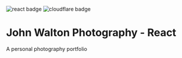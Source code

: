 ![react badge](https://img.shields.io/badge/React-v.18.2.0-purple.svg?logo=react&style=flat-square)
![cloudflare badge](https://img.shields.io/endpoint?url=https://cloudflare-pages-badges.webmanager.workers.dev/?projectName=johnwalton-photography)

# John Walton Photography - React

A personal photography portfolio
